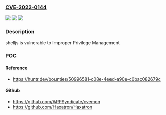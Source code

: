 ### [CVE-2022-0144](https://cve.mitre.org/cgi-bin/cvename.cgi?name=CVE-2022-0144)
![](https://img.shields.io/static/v1?label=Product&message=shelljs%2Fshelljs&color=blue)
![](https://img.shields.io/static/v1?label=Version&message=%3C%200.8.5%20&color=brighgreen)
![](https://img.shields.io/static/v1?label=Vulnerability&message=CWE-269%20Improper%20Privilege%20Management&color=brighgreen)

### Description

shelljs is vulnerable to Improper Privilege Management

### POC

#### Reference
- https://huntr.dev/bounties/50996581-c08e-4eed-a90e-c0bac082679c

#### Github
- https://github.com/ARPSyndicate/cvemon
- https://github.com/Haxatron/Haxatron

